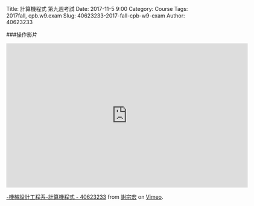 Title: 計算機程式 第九週考試
Date: 2017-11-5 9:00
Category: Course
Tags: 2017fall, cpb.w9.exam
Slug: 40623233-2017-fall-cpb-w9-exam
Author: 40623233


<!-- PELICAN_END_SUMMARY -->


###操作影片
<iframe src="https://player.vimeo.com/video/241384622" width="640" height="382" frameborder="0" webkitallowfullscreen mozallowfullscreen allowfullscreen></iframe>
<p><a href="https://vimeo.com/241384622">-機械設計工程系-計算機程式 - 40623233</a> from <a href="https://vimeo.com/user73414534">謝宗宏</a> on <a href="https://vimeo.com">Vimeo</a>.</p>
